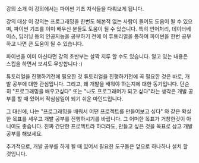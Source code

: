 강의 소개
이 강의에서는 파이썬 기초 지식들을 다뤄보게 됩니다.

강의 대상
이 강의는 프로그래밍을 한번도 해본적 없는 사람이 들어도 도움이 될 수 있으며, 파이썬 기초를 이미 배우신 분들도 도움이 될 수 있습니다. 특히 언어처리, 데이터베이스, 딥러닝 등의 인공지능을 공부하기 전에 이 튜토리얼을 통하여 파이썬을 한번 공부하고 나면 큰 도움이 될 수 있습니다.

파이썬을 이미 아신다면 강의 초반부는 살짝 지루 할 수도 있습니다. 알고 있는 내용은 스킵을 하면서 보셔도 무방합니다 :)

튜토리얼을 진행하기전에 필요한 것
튜토리얼을 진행하기전에 꼭 필요한 것은 바로, 개발 공부에 대한 관심입니다. 그리고, 왜 개발을 배워야 하는지에 대한 동기입니다. 단순히 "프로그래밍을 배우고싶다" 또는 "나도 프로그래머가 되고 싶다"라는 생각은 개발 공부를 할 때 있어서 작심삼일이 되기 쉬운 마인드입니다.

그 대신에, 나는 "프로그래밍을 배워서 어떤 프로젝트를 만들어보고 싶다" 와 같은 확실한 목표를 세우고 개발 공부를 진행하시기를 바랍니다. 그 어떠한 목표가 거창한것이 아니여도 좋습니다. 진짜 간단한 프로젝트라 하더라도, 만들고 싶은 것을 목표로 삼고 개발 공부를 해보세요.

추가적으로, 개발 공부를 하게 될 때 있어서 필요한 도구들은 앞으로 하나하나 설치 할 것입니다.


